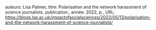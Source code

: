 auteurs: Lisa Palmer, 
titre: Polarisation and the network harassment of science journalists.
publication:, 
année: 2022, 
p.,
URL: https://blogs.lse.ac.uk/impactofsocialsciences/2022/05/13/polarisation-and-the-network-harassment-of-science-journalists/

